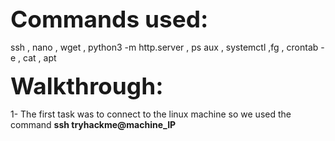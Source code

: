 <span style=" font-size:37px;"> **Commands used:** </span><br/>

ssh , nano , wget , python3 -m http.server , ps aux ,  systemctl  ,fg , crontab -e , cat , apt


<span style=" font-size:37px;"> **Walkthrough:** </span><br/>


1- The first task was to connect to the linux machine so we used the command **ssh tryhackme@machine_IP**